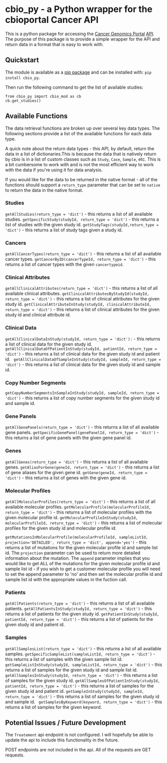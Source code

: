 # cbio_py - a Python wrapper for the cbioportal Cancer API

This is a python package for accessing the [Cancer Genomics Portal](https://www.cbioportal.org/) [API](https://www.cbioportal.org/api-docs). The purpose of this package is to provide a simple wrapper for the API and return data in a format that is easy to work with.

## Quickstart

The module is available as a [pip package](https://pypi.org/project/cbio_py/) and can be installed with:
`pip install cbio_py`.

Then run the following command to get the list of available studies:
```
from cbio_py import cbio_mod as cb
cb.get_studies()
```

## Available Functions

The data retrieval functions are broken up over several key data types. The following sections provide a list of the available functions for each data type.

A quick note about the return data types - this API, by default, return the data in a list of dictionaries.This is because the data that is natively return by cbio is in a list of custom classes such as `Study`, `Case`, `Sample`, etc. This is a bit cumbersome to work with and is not the most efficient way to work with the data if you're using it for data analysis. 

If you would like for the data to be returned in the native format - all of the functions should support a `return_type` parameter that can be set to `native` to return the data in the native format.

### Studies

`getAllStudies(return_type = 'dict')` - this returns a list of all available studies.
`getSpecificStudy(studyId, return_type = 'dict')` - this returns a list of studies with the given study id.
`getStudyTags(studyId,return_type = 'dict')` - this returns a list of study tags given a study id.

### Cancers 

`getAllCancerTypes(return_type = 'dict')` - this returns a list of all available cancer types.
`getCancerByID(cancerTypeId, return_type = 'dict')` - this returns a list of cancer types with the given `cancertypeid`.

### Clinical Attributes
`getAllClinicalAttributes(return_type = 'dict')` - this returns a list of all available clinical attributes.
`getClinicalAttributesByStudyId(studyId, return_type = 'dict')` - this returns a list of clinical attributes for the given study id.
`getClinicalAttributeInStudy(studyId, clinicalAttributeId, return_type = 'dict')` - this returns a list of clinical attributes for the given study id and clinical attribute id.

### Clinical Data
`getAllClinicalDataInStudy(studyId, return_type = 'dict'):` - this returns a list of clinical data for the given study id.
`getAllClinicalDataOfPatientInStudy(studyId, patientId, return_type = 'dict')` - this returns a list of clinical data for the given study id and patient id.
` getAllClinicalDataOfSampleInStudy(studyId, sampleId, return_type = 'dict')` - this returns a list of clinical data for the given study id and sample id.

### Copy Number Segments
`getCopyNumberSegmentsInSampleInStudy(studyId, sampleId, return_type = 'dict')` - this returns a list of copy number segments for the given study id and sample id.

### Gene Panels
`getAllGenePanels(return_type = 'dict')` - this returns a list of all available gene panels.
`getSpecificGenePanel(genePanelId, return_type = 'dict')` - this returns a list of gene panels with the given gene panel id.

### Genes 
`getAllGenes(return_type = 'dict')` - this returns a list of all available genes.
`getAliasForGene(geneId, return_type = 'dict')` - this returns a list of gene aliases for the given gene id.
`getGene(geneId, return_type = 'dict')` - this returns a list of genes with the given gene id.

### Molecular Profiles
`getAllMolecularProfiles(return_type = 'dict')` - this returns a list of all available molecular profiles.
`getMolecularProfile(molecularProfileId, return_type = 'dict')` - this returns a list of molecular profiles with the given molecular profile id.
`getMolecularProfileInStudy(studyId, molecularProfileId, return_type = 'dict')` - this returns a list of molecular profiles for the given study id and molecular profile id.

`getMutationsInMolecularProfile(molecularProfileId, sampleListId, projection='DETAILED', return_type = 'dict', append='yes')` - this returns a list of mutations for the given molecular profile id and sample list id. The `projection` parameter can be used to return more detailed information about the mutation. The `append` parameter implies that you would like to get ALL of the mutations for the given molecular profile id and sample list id - if you wish to get a customer molecular profile you will need to set the append parameter to 'no' and then set the molecular profile id and sample list id with the appropriate values in the fuction call. 

### Patients
`getAllPatients(return_type = 'dict')` - this returns a list of all available patients.
`getAllPatientsInStudy(studyId, return_type = 'dict')` - this returns a list of patients for the given study id.
`getPatientInStudy(studyId, patientId, return_type = 'dict')` - this returns a list of patients for the given study id and patient id.

### Samples
`getAllSamplesList(return_type = 'dict')` - this returns a list of all available samples.
`getSpecificSampleList(sampleListId, return_type = 'dict')` - this returns a list of samples with the given sample list id.
`getSampleListInStudy(studyId, sampleListId, return_type = 'dict')` - this returns a list of samples for the given study id and sample list id.
`getAllSamplesInStudy(studyId, return_type = 'dict')` - this returns a list of samples for the given study id.
`getAllSamplesOfPatientInStudy(studyId, patientId, return_type = 'dict')` - this returns a list of samples for the given study id and patient id.
`getSampleInStudy(studyId, sampleId, return_type = 'dict')` - this returns a list of samples for the given study id and sample id.
` getSamplesByKeyword(keyword, return_type = 'dict')` - this returns a list of samples for the given keyword.

## Potential Issues / Future Development

The `Treatement` api endpoint is not configured. I will hopefully be able to update the api to include this functionality in the future.

POST endpoints are not included in the api. All of the requests are GET requests.

